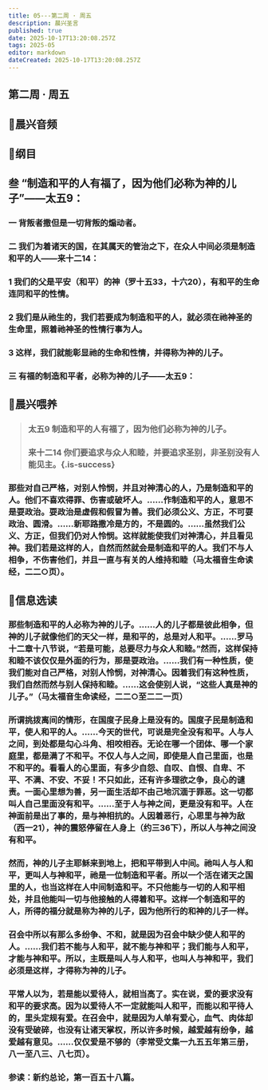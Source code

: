 ```yaml
---
title: 05---第二周 · 周五
description: 晨兴圣言
published: true
date: 2025-10-17T13:20:08.257Z
tags: 2025-05
editor: markdown
dateCreated: 2025-10-17T13:20:08.257Z
---
```


## 第二周 · 周五
## 🎵晨兴音频

## 📖纲目

## 叁    “制造和平的人有福了，因为他们必称为神的儿子”——太五9：

### 一    背叛者撒但是一切背叛的煽动者。

### 二    我们为着诸天的国，在其属天的管治之下，在众人中间必须是制造和平的人——来十二14：

### 1    我们的父是平安（和平）的神（罗十五33，十六20），有和平的生命连同和平的性情。

### 2    我们是从祂生的，我们若要成为制造和平的人，就必须在祂神圣的生命里，照着祂神圣的性情行事为人。

### 3    这样，我们就能彰显祂的生命和性情，并得称为神的儿子。

### 三    有福的制造和平者，必称为神的儿子——太五9：

## 📖晨兴喂养

>### 太五9    制造和平的人有福了，因为他们必称为神的儿子。
>
>### 来十二14    你们要追求与众人和睦，并要追求圣别，非圣别没有人能见主。{.is-success}

### 那些对自己严格，对别人怜悯，并且对神清心的人，乃是制造和平的人。他们不喜欢得罪、伤害或破坏人。……作制造和平的人，意思不是耍政治。耍政治是虚假和假冒为善。我们必须公义、方正，不可耍政治、圆滑。……新耶路撒冷是方的，不是圆的。……虽然我们公义、方正，但我们仍对人怜悯。这样就能使我们对神清心，并且看见神。我们若是这样的人，自然而然就会是制造和平的人。我们不与人相争，不伤害他们，并且一直与有关的人维持和睦（马太福音生命读经，二二○页）。

## 📖信息选读

### 那些制造和平的人必称为神的儿子。……人的儿子都是彼此相争，但神的儿子就像他们的天父一样，是和平的，总是对人和平。……罗马十二章十八节说，“若是可能，总要尽力与众人和睦。”然而，这样保持和睦不该仅仅是外面的行为，那是耍政治。……我们有一种性质，使我们能对自己严格，对别人怜悯，对神清心。因着我们有这种性质，我们自然而然与别人保持和睦。……这会使别人说，“这些人真是神的儿子。”（马太福音生命读经，二二○至二二一页）

### 所谓挑拨离间的情形，在国度子民身上是没有的。国度子民是制造和平，使人和平的人。……今天的世代，可说是完全没有和平。人与人之间，到处都是勾心斗角、相咬相吞。无论在哪一个团体、哪一个家庭里，都是满了不和平。不仅人与人之间，即使是人自己里面，也是不和平的。看看人的心里面，有多少自怨、自叹、自恨、自卑、不平、不满、不安、不妥！不只如此，还有许多理欲之争，良心的谴责。一面心里想为善，另一面生活却不由己地沉湎于罪恶。这一切都叫人自己里面没有和平。……至于人与神之间，更是没有和平。人在神面前是出了事的，是与神相抗的。人因着恶行，心思里与神为敌（西一21），神的震怒停留在人身上（约三36下），所以人与神之间没有和平。

### 然而，神的儿子主耶稣来到地上，把和平带到人中间。祂叫人与人和平，更叫人与神和平，祂是一位制造和平者。所以一个活在诸天之国里的人，也当这样在人中间制造和平。不只他能与一切的人和平相处，并且他能叫一切与他接触的人得着和平。这样一个制造和平的人，所得的福分就是称为神的儿子，因为他所行的和神的儿子一样。

### 召会中所以有那么多纷争、不和，就是因为召会中缺少使人和平的人。……我们若不能与人和平，就不能与神和平；我们能与人和平，才能与神和平。所以，主既是叫人与人和平，也叫人与神和平，我们必须是这样，才得称为神的儿子。

### 平常人以为，若是能以爱待人，就相当高了。实在说，爱的要求没有和平的要求高。因为以爱待人不一定就能叫人和平，而能以和平待人的，里头定规有爱。在召会中，就是因为人单有爱心，血气、肉体却没有受破碎，也没有让诸天掌权，所以许多时候，越爱越有纷争，越爱越有意见。……仅仅爱是不够的（李常受文集一九五五年第三册，八一至八三、八七页）。

### 参读：新约总论，第一百五十八篇。
<!-- Google tag (gtag.js) -->
<script async src="https://www.googletagmanager.com/gtag/js?id=G-1P8709Z16T"></script>
<script>
  window.dataLayer = window.dataLayer || [];
  function gtag(){dataLayer.push(arguments);}
  gtag('js', new Date());

  gtag('config', 'G-1P8709Z16T');
</script>